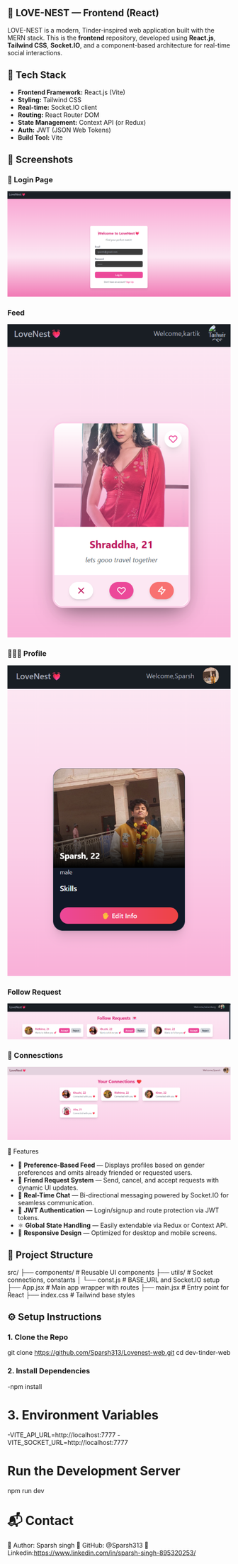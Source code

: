 ## 💖 LOVE-NEST — Frontend (React)

LOVE-NEST is a modern, Tinder-inspired web application built with the MERN stack. This is the **frontend** repository, developed using **React.js**, **Tailwind CSS**, **Socket.IO**, and a component-based architecture for real-time social interactions.

## 🧱 Tech Stack

- **Frontend Framework:** React.js (Vite)
- **Styling:** Tailwind CSS
- **Real-time:** Socket.IO client
- **Routing:** React Router DOM
- **State Management:** Context API (or Redux)
- **Auth:** JWT (JSON Web Tokens)
- **Build Tool:** Vite

## 📸 Screenshots

### 🔐 Login Page

![Login Page](./src/asset/screenshot/Login.png)

### Feed

![Feed](./src/asset/screenshot/Feed.png)

### 🧑‍🤝‍🧑 Profile

![Profile ](./src/asset/screenshot/profile.png)

### Follow Request

![Request ](./src/asset/screenshot/Folllow-req.png)

### 🧑 Connesctions

![Connections ](./src/asset/screenshot/Connections.png)

🚀 Features

- 🎯 **Preference-Based Feed** — Displays profiles based on gender preferences and omits already friended or requested users.
- 💌 **Friend Request System** — Send, cancel, and accept requests with dynamic UI updates.
- 💬 **Real-Time Chat** — Bi-directional messaging powered by Socket.IO for seamless communication.
- 🔐 **JWT Authentication** — Login/signup and route protection via JWT tokens.
- ⚛️ **Global State Handling** — Easily extendable via Redux or Context API.
- 📱 **Responsive Design** — Optimized for desktop and mobile screens.

## 📁 Project Structure

src/
├── components/ # Reusable UI components
├── utils/ # Socket connections, constants
│ └── const.js # BASE_URL and Socket.IO setup
├── App.jsx # Main app wrapper with routes
├── main.jsx # Entry point for React
├── index.css # Tailwind base styles

## ⚙️ Setup Instructions

### 1. Clone the Repo

git clone https://github.com/Sparsh313/Lovenest-web.git
cd dev-tinder-web

### 2. Install Dependencies

-npm install

# 3. Environment Variables

-VITE_API_URL=http://localhost:7777
-VITE_SOCKET_URL=http://localhost:7777

# Run the Development Server

npm run dev

# 📬 Contact

👤 Author: Sparsh singh
🔗 GitHub: @Sparsh313
🔗 Linkedin:https://www.linkedin.com/in/sparsh-singh-895320253/
